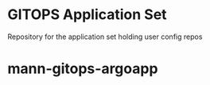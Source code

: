 # GITOPS Application Set

Repository for the application set holding user config repos
# mann-gitops-argoapp
